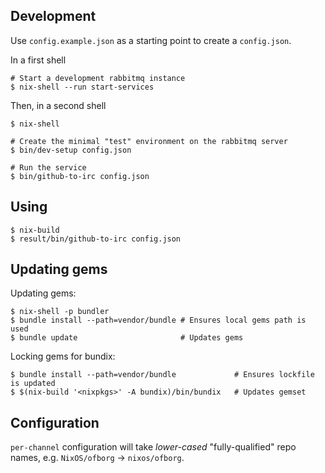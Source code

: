 ## Development

Use `config.example.json` as a starting point to create a `config.json`.

In a first shell

```
# Start a development rabbitmq instance
$ nix-shell --run start-services
```

Then, in a second shell

```
$ nix-shell

# Create the minimal "test" environment on the rabbitmq server
$ bin/dev-setup config.json

# Run the service
$ bin/github-to-irc config.json
```

## Using

```
$ nix-build
$ result/bin/github-to-irc config.json
```

## Updating gems

Updating gems:

```
$ nix-shell -p bundler
$ bundle install --path=vendor/bundle # Ensures local gems path is used
$ bundle update                       # Updates gems
```

Locking gems for bundix:

```
$ bundle install --path=vendor/bundle             # Ensures lockfile is updated
$ $(nix-build '<nixpkgs>' -A bundix)/bin/bundix   # Updates gemset
```

## Configuration

`per-channel` configuration will take *lower-cased* "fully-qualified" repo names, e.g. `NixOS/ofborg` → `nixos/ofborg`.
